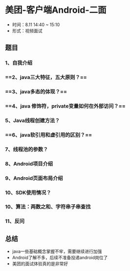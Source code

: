 # 美团-客户端Android-二面

- 时间：8.11 14:40 ~ 15:10
- 形式：视频面试

## 题目

### 1、自我介绍

### ==2、java三大特征，五大原则？==

### ==3、java多态的体现？==

### ==4、java 修饰符，private变量如何在外部访问？==

### 5、Java线程创建方法？

### ==6、java软引用和虚引用的区别？==

### 7、线程池的参数？

### 8、Android项目介绍

### 9、Android页面布局介绍

### 10、SDK使用情况？

### 10、算法：两数之和、字符串子串查找

### 11、反问

## 总结

- java一些基础概念掌握不牢，需要继续进行加强
- Android了解不多，后续不准备投递android岗位了
- 美团的面试体验真的是非常好